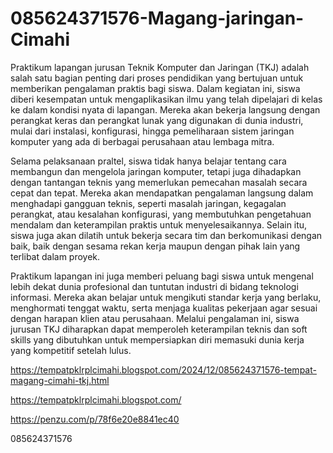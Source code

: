 # 085624371576-Magang-jaringan-Cimahi
Praktikum lapangan jurusan Teknik Komputer dan Jaringan (TKJ) adalah salah satu bagian penting dari proses pendidikan yang bertujuan untuk memberikan pengalaman praktis bagi siswa. Dalam kegiatan ini, siswa diberi kesempatan untuk mengaplikasikan ilmu yang telah dipelajari di kelas ke dalam kondisi nyata di lapangan. Mereka akan bekerja langsung dengan perangkat keras dan perangkat lunak yang digunakan di dunia industri, mulai dari instalasi, konfigurasi, hingga pemeliharaan sistem jaringan komputer yang ada di berbagai perusahaan atau lembaga mitra.

Selama pelaksanaan praltel, siswa tidak hanya belajar tentang cara membangun dan mengelola jaringan komputer, tetapi juga dihadapkan dengan tantangan teknis yang memerlukan pemecahan masalah secara cepat dan tepat. Mereka akan mendapatkan pengalaman langsung dalam menghadapi gangguan teknis, seperti masalah jaringan, kegagalan perangkat, atau kesalahan konfigurasi, yang membutuhkan pengetahuan mendalam dan keterampilan praktis untuk menyelesaikannya. Selain itu, siswa juga akan dilatih untuk bekerja secara tim dan berkomunikasi dengan baik, baik dengan sesama rekan kerja maupun dengan pihak lain yang terlibat dalam proyek.

Praktikum lapangan ini juga memberi peluang bagi siswa untuk mengenal lebih dekat dunia profesional dan tuntutan industri di bidang teknologi informasi. Mereka akan belajar untuk mengikuti standar kerja yang berlaku, menghormati tenggat waktu, serta menjaga kualitas pekerjaan agar sesuai dengan harapan klien atau perusahaan. Melalui pengalaman ini, siswa jurusan TKJ diharapkan dapat memperoleh keterampilan teknis dan soft skills yang dibutuhkan untuk mempersiapkan diri memasuki dunia kerja yang kompetitif setelah lulus.

https://tempatpklrplcimahi.blogspot.com/2024/12/085624371576-tempat-magang-cimahi-tkj.html


https://tempatpklrplcimahi.blogspot.com/

 https://penzu.com/p/78f6e20e8841ec40


085624371576
